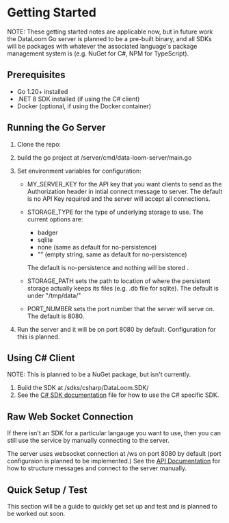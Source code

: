 # Getting Started

NOTE: These getting started notes are applicable now, but in future work the DataLoom Go server is planned to be a pre-built binary, and all SDKs will be packages with whatever the associated language's package management system is (e.g. NuGet for C#, NPM for TypeScript).

## Prerequisites
- Go 1.20+ installed
- .NET 8 SDK installed (if using the C# client)
- Docker (optional, if using the Docker container)

## Running the Go Server
1. Clone the repo:
2. build the go project at /server/cmd/data-loom-server/main.go
3. Set environment variables for configuration:

    - MY_SERVER_KEY for the API key that you want clients to send as the Authorization header in intial connect message to server. The default is no API Key required and the server will accept all connections.

    - STORAGE_TYPE for the type of underlying storage to use. The current options are:
        - badger
        - sqlite
        - none (same as default for no-persistence)
        - "" (empty string, same as default for no-persistence)
        
        The default is no-persistence and nothing will be stored
        .
    - STORAGE_PATH sets the path to location of where the persistent storage actually keeps its files (e.g. .db file for sqlite). The default is under "/tmp/data/"
    
    - PORT_NUMBER sets the port number that the server will serve on. The default is 8080.
4. Run the server and it will be on port 8080 by default. Configuration for this is planned.

## Using C# Client
NOTE: This is planned to be a NuGet package, but isn't currently.
1. Build the SDK at /sdks/csharp/DataLoom.SDK/
2. See the [C# SDK documentation](/docs/csharp-client.md) file for how to use the C# specific SDK.


## Raw Web Socket Connection
If there isn't an SDK for a particular langauge you want to use, then you can still use the service by manually connecting to the server. 

The server uses websocket connection at /ws on port 8080 by default (port configuraion is planned to be implemented.) See the [API Documentation](/docs/api.md) for how to structure messages and connect to the server manually.

## Quick Setup / Test
This section will be a guide to quickly get set up and test and is planned to be worked out soon.